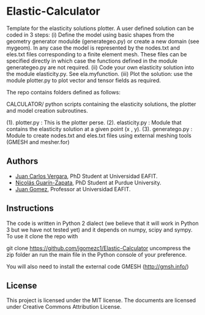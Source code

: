 # Elastic-Calculator

Template for the elasticity solutions plotter. A user defined solution can be coded in 3 steps:
(i)   Define the model using basic shapes from the geometry generator modulde (generategeo.py) or
      create a new domain (see mygeom). In any case the model is represented by the nodes.txt and
      eles.txt files corresponding to a finite element mesh. These files can be specified directly
      in which case the functions defined in the module generategeo.py are not required.
(ii)  Code your own elasticity solution into the module elasticity.py. See ela.myfunction.
(iii) Plot the solution: use the module plotter.py to plot vector and tensor fields as required.

The repo contains folders defined as follows:

CALCULATOR/ python scripts containing the elasticity solutions, the plotter and model creation subroutines. 

(1). plotter.py    : This is the plotter perse.
(2). elasticity.py : Module that contains the elasticity solution at a given point (x , y).
(3). generatego.py : Module to create nodes.txt and eles.txt files using external meshing tools (GMESH and mesher.for)

## Authors
- [Juan Carlos Vergara](https://github.com/jvergar2), PhD Student at Universidad EAFIT.
- [Nicolás Guarín-Zapata](https://github.com/nicoguaro), PhD Student at Purdue University.
- [Juan Gomez](http://www.eafit.edu.co/docentes-investigadores/Paginas/juan-gomez.aspx), Professor at Universidad EAFIT.

## Instructions

The code is written in Python 2 dialect (we believe that it will work in Python 3 but we have not tested yet) and it depends on numpy, scipy and sympy. To use it clone the repo with

git clone https://github.com/jgomezc1/Elastic-Calculator
uncompress the zip folder an run the main file in the Python console of your preference.

You will also need to install the external code GMESH (http://gmsh.info/)

## License

This project is licensed under the MIT license. The documents are licensed under Creative Commons Attribution License.
